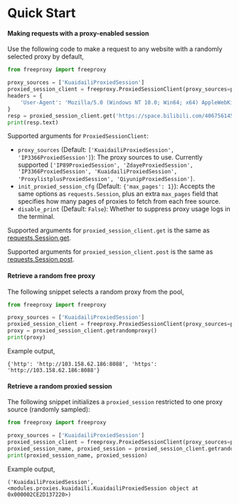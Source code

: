 # Quick Start

#### Making requests with a proxy-enabled session

Use the following code to make a request to any website with a randomly selected proxy by default,

```python
from freeproxy import freeproxy

proxy_sources = ['KuaidailiProxiedSession']
proxied_session_client = freeproxy.ProxiedSessionClient(proxy_sources=proxy_sources)
headers = {
    'User-Agent': 'Mozilla/5.0 (Windows NT 10.0; Win64; x64) AppleWebKit/537.36 (KHTML, like Gecko) Chrome/98.0.4758.102 Safari/537.36'
}
resp = proxied_session_client.get('https://space.bilibili.com/406756145', headers=headers)
print(resp.text)
```

Supported arguments for `ProxiedSessionClient`:

- `proxy_sources` (Default: `['KuaidailiProxiedSession', 'IP3366ProxiedSession']`): The proxy sources to use. Currently supported `['IP89ProxiedSession', 'ZdayeProxiedSession', 'IP3366ProxiedSession', 'KuaidailiProxiedSession', 'ProxylistplusProxiedSession', 'QiyunipProxiedSession']`.
- `init_proxied_session_cfg` (Default: `{'max_pages': 1}`): Accepts the same options as `requests.Session`, plus an extra `max_pages` field that specifies how many pages of proxies to fetch from each free source.
- `disable_print` (Default: `False`): Whether to suppress proxy usage logs in the terminal.

Supported arguments for `proxied_session_client.get` is the same as [requests.Session.get](https://requests.readthedocs.io/en/latest/).

Supported arguments for `proxied_session_client.post` is the same as [requests.Session.post](https://requests.readthedocs.io/en/latest/).

#### Retrieve a random free proxy

The following snippet selects a random proxy from the pool,

```python
from freeproxy import freeproxy

proxy_sources = ['KuaidailiProxiedSession']
proxied_session_client = freeproxy.ProxiedSessionClient(proxy_sources=proxy_sources)
proxy = proxied_session_client.getrandomproxy()
print(proxy)
```

Example output,

```
{'http': 'http://103.158.62.186:8088', 'https': 'http://103.158.62.186:8088'}
```

#### Retrieve a random proxied session

The following snippet initializes a `proxied_session` restricted to one proxy source (randomly sampled):

```python
from freeproxy import freeproxy

proxy_sources = ['KuaidailiProxiedSession']
proxied_session_client = freeproxy.ProxiedSessionClient(proxy_sources=proxy_sources)
proxied_session_name, proxied_session = proxied_session_client.getrandomproxiedsession()
print(proxied_session_name, proxied_session)
```

Example output,

```
('KuaidailiProxiedSession', <modules.proxies.kuaidaili.KuaidailiProxiedSession object at 0x000002CE2D137220>)
```

